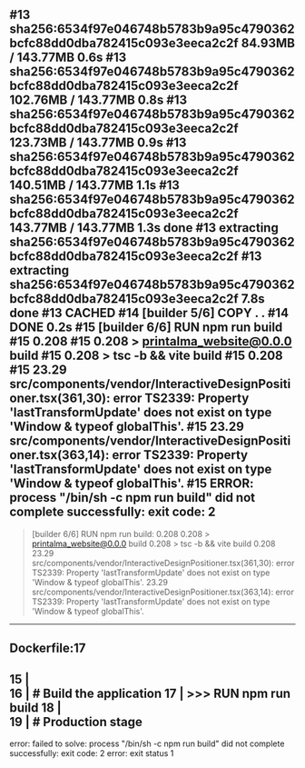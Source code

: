 #13 sha256:6534f97e046748b5783b9a95c4790362bcfc88dd0dba782415c093e3eeca2c2f 84.93MB / 143.77MB 0.6s
#13 sha256:6534f97e046748b5783b9a95c4790362bcfc88dd0dba782415c093e3eeca2c2f 102.76MB / 143.77MB 0.8s
#13 sha256:6534f97e046748b5783b9a95c4790362bcfc88dd0dba782415c093e3eeca2c2f 123.73MB / 143.77MB 0.9s
#13 sha256:6534f97e046748b5783b9a95c4790362bcfc88dd0dba782415c093e3eeca2c2f 140.51MB / 143.77MB 1.1s
#13 sha256:6534f97e046748b5783b9a95c4790362bcfc88dd0dba782415c093e3eeca2c2f 143.77MB / 143.77MB 1.3s done
#13 extracting sha256:6534f97e046748b5783b9a95c4790362bcfc88dd0dba782415c093e3eeca2c2f
#13 extracting sha256:6534f97e046748b5783b9a95c4790362bcfc88dd0dba782415c093e3eeca2c2f 7.8s done
#13 CACHED
#14 [builder 5/6] COPY . .
#14 DONE 0.2s
#15 [builder 6/6] RUN npm run build
#15 0.208 
#15 0.208 > printalma_website@0.0.0 build
#15 0.208 > tsc -b && vite build
#15 0.208 
#15 23.29 src/components/vendor/InteractiveDesignPositioner.tsx(361,30): error TS2339: Property 'lastTransformUpdate' does not exist on type 'Window & typeof globalThis'.
#15 23.29 src/components/vendor/InteractiveDesignPositioner.tsx(363,14): error TS2339: Property 'lastTransformUpdate' does not exist on type 'Window & typeof globalThis'.
#15 ERROR: process "/bin/sh -c npm run build" did not complete successfully: exit code: 2
------
 > [builder 6/6] RUN npm run build:
0.208 
0.208 > printalma_website@0.0.0 build
0.208 > tsc -b && vite build
0.208 
23.29 src/components/vendor/InteractiveDesignPositioner.tsx(361,30): error TS2339: Property 'lastTransformUpdate' does not exist on type 'Window & typeof globalThis'.
23.29 src/components/vendor/InteractiveDesignPositioner.tsx(363,14): error TS2339: Property 'lastTransformUpdate' does not exist on type 'Window & typeof globalThis'.
------
Dockerfile:17
--------------------
  15 |     
  16 |     # Build the application
  17 | >>> RUN npm run build
  18 |     
  19 |     # Production stage
--------------------
error: failed to solve: process "/bin/sh -c npm run build" did not complete successfully: exit code: 2
error: exit status 1